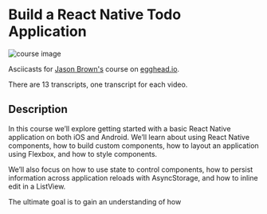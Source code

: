 # Build a React Native Todo Application

![course image](https://d2eip9sf3oo6c2.cloudfront.net/series/covers/000/000/090/full/EGH_ReactNative_ToDo-Final-cover.png?1484078267)

Asciicasts for [Jason Brown's](https://clippath.io/) course on [egghead.io](https://egghead.io).

There are 13 transcripts, one transcript for each video.

## Description
In this course we’ll explore getting started with a basic React Native application on both iOS and Android. We’ll learn about using React Native components, how to build custom components, how to layout an application using Flexbox, and how to style components.

We’ll also focus on how to use state to control components, how to persist information across application reloads with AsyncStorage, and how to inline edit in a ListView.

The ultimate goal is to gain an understanding of how

